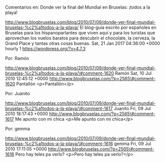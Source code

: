 Comentarios en: Donde ver la final del Mundial en Bruselas: ¡todos a la
playa!

http://www.blogbruselas.com/blog/2010/07/09/donde-ver-final-mundial-bruselas-%c2%a1todos-a-la-playa/
El blog-guía escrito por españoles en Bruselas para los hispanoparlantes
que viven aquí y para los turistas que aprovechan los vuelos baratos
para descubrir el chocolate, la cerveza, la Grand Place y tantas otras
cosas buenas. Sat, 21 Jan 2017 04:36:00 +0000 hourly 1
https://wordpress.org/?v=4.7.3

Por: Ramón

http://www.blogbruselas.com/blog/2010/07/09/donde-ver-final-mundial-bruselas-%c2%a1todos-a-la-playa/\#comment-1620
Ramón Sat, 10 Jul 2010 12:45:12 +0000
http://www.blogbruselas.com/?p=2565\#comment-1620 Pantallón
\<p\>Pantallón\</p\>

Por: Juanito

http://www.blogbruselas.com/blog/2010/07/09/donde-ver-final-mundial-bruselas-%c2%a1todos-a-la-playa/\#comment-1617
Juanito Fri, 09 Jul 2010 18:17:43 +0000
http://www.blogbruselas.com/?p=2565\#comment-1617 Me apunto con mi chica
\<p\>Me apunto con mi chica\</p\>

Por: gemma

http://www.blogbruselas.com/blog/2010/07/09/donde-ver-final-mundial-bruselas-%c2%a1todos-a-la-playa/\#comment-1616
gemma Fri, 09 Jul 2010 17:11:05 +0000
http://www.blogbruselas.com/?p=2565\#comment-1616 Pero hay teles pa
verlo? \<p\>Pero hay teles pa verlo?\</p\>
